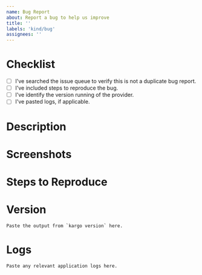 ```yaml
---
name: Bug Report
about: Report a bug to help us improve
title: ''
labels: 'kind/bug'
assignees: ''
---
```


# Checklist

* [ ] I've searched the issue queue to verify this is not a duplicate bug report.
* [ ] I've included steps to reproduce the bug.
* [ ] I've identify the version running of the provider.
* [ ] I've pasted logs, if applicable.

# Description

<!-- A clear and concise description of the bug. -->

# Screenshots

<!-- If applicable, add screenshots to help explain the bug. -->

# Steps to Reproduce

<!-- A list of the steps required to reproduce the issue. -->

# Version

```
Paste the output from `kargo version` here.
```

# Logs

```
Paste any relevant application logs here.
```